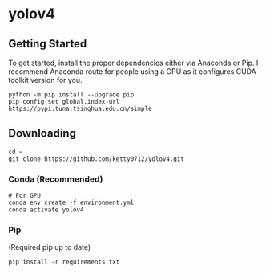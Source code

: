 # yolov4

## Getting Started
To get started, install the proper dependencies either via Anaconda or Pip.
I recommend Anaconda route for people using a GPU as it configures CUDA toolkit version for you.
```
python -m pip install --upgrade pip
pip config set global.index-url https://pypi.tuna.tsinghua.edu.cn/simple
```
## Downloading
```
cd ~
git clone https://github.com/ketty0712/yolov4.git
```

### Conda (Recommended)
```
# For GPU
conda env create -f environment.yml
conda activate yolov4
```
### Pip
(Required pip up to date)
```
pip install -r requirements.txt
```

